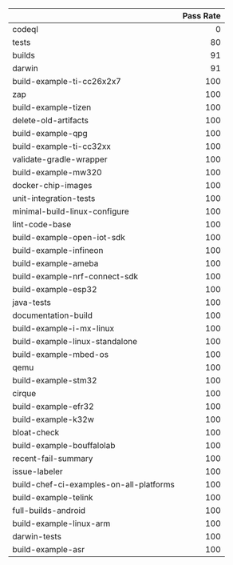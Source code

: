 |                                         |   Pass Rate |
|:----------------------------------------|------------:|
| codeql                                  |           0 |
| tests                                   |          80 |
| builds                                  |          91 |
| darwin                                  |          91 |
| build-example-ti-cc26x2x7               |         100 |
| zap                                     |         100 |
| build-example-tizen                     |         100 |
| delete-old-artifacts                    |         100 |
| build-example-qpg                       |         100 |
| build-example-ti-cc32xx                 |         100 |
| validate-gradle-wrapper                 |         100 |
| build-example-mw320                     |         100 |
| docker-chip-images                      |         100 |
| unit-integration-tests                  |         100 |
| minimal-build-linux-configure           |         100 |
| lint-code-base                          |         100 |
| build-example-open-iot-sdk              |         100 |
| build-example-infineon                  |         100 |
| build-example-ameba                     |         100 |
| build-example-nrf-connect-sdk           |         100 |
| build-example-esp32                     |         100 |
| java-tests                              |         100 |
| documentation-build                     |         100 |
| build-example-i-mx-linux                |         100 |
| build-example-linux-standalone          |         100 |
| build-example-mbed-os                   |         100 |
| qemu                                    |         100 |
| build-example-stm32                     |         100 |
| cirque                                  |         100 |
| build-example-efr32                     |         100 |
| build-example-k32w                      |         100 |
| bloat-check                             |         100 |
| build-example-bouffalolab               |         100 |
| recent-fail-summary                     |         100 |
| issue-labeler                           |         100 |
| build-chef-ci-examples-on-all-platforms |         100 |
| build-example-telink                    |         100 |
| full-builds-android                     |         100 |
| build-example-linux-arm                 |         100 |
| darwin-tests                            |         100 |
| build-example-asr                       |         100 |